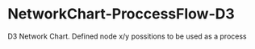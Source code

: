 # NetworkChart-ProccessFlow-D3
D3 Network Chart. Defined node x/y possitions to be used as a process 
